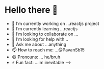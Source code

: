 # Hello there 👋


- 🔭 I’m currently working on ...reactjs project
- 🌱 I’m currently learning ...reactjs
- 👯 I’m looking to collaborate on ...
- 🤔 I’m looking for help with ..
- 💬 Ask me about ...anything
- 📫 How to reach me: ...@PavanSb15
- 😄 Pronouns: ... he/bruh
- ⚡ Fun fact: ...im inevitable
-->
